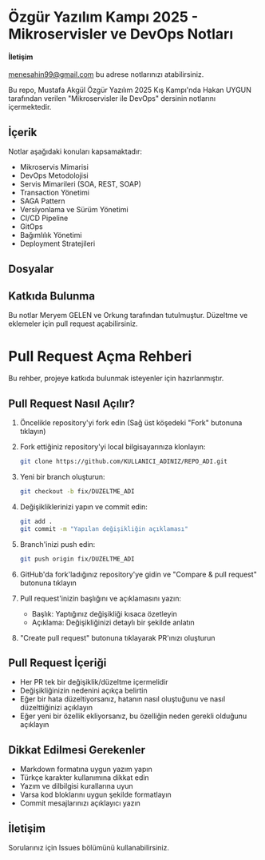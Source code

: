 # Özgür Yazılım Kampı 2025 - Mikroservisler ve DevOps Notları

#### İletişim
menesahin99@gmail.com bu adrese notlarınızı atabilirsiniz.

Bu repo, Mustafa Akgül Özgür Yazılım 2025 Kış Kampı'nda Hakan UYGUN tarafından verilen "Mikroservisler ile DevOps" dersinin notlarını içermektedir.

## İçerik

Notlar aşağıdaki konuları kapsamaktadır:

- Mikroservis Mimarisi
- DevOps Metodolojisi
- Servis Mimarileri (SOA, REST, SOAP)
- Transaction Yönetimi
- SAGA Pattern
- Versiyonlama ve Sürüm Yönetimi
- CI/CD Pipeline
- GitOps
- Bağımlılık Yönetimi
- Deployment Stratejileri

## Dosyalar

## Katkıda Bulunma

Bu notlar Meryem GELEN ve Orkung tarafından tutulmuştur. Düzeltme ve eklemeler için pull request açabilirsiniz.


# Pull Request Açma Rehberi

Bu rehber, projeye katkıda bulunmak isteyenler için hazırlanmıştır.

## Pull Request Nasıl Açılır?

1. Öncelikle repository'yi fork edin (Sağ üst köşedeki "Fork" butonuna tıklayın)

2. Fork ettiğiniz repository'yi local bilgisayarınıza klonlayın:
   ```bash
   git clone https://github.com/KULLANICI_ADINIZ/REPO_ADI.git
   ```

3. Yeni bir branch oluşturun:
   ```bash
   git checkout -b fix/DUZELTME_ADI
   ```

4. Değişikliklerinizi yapın ve commit edin:
   ```bash
   git add .
   git commit -m "Yapılan değişikliğin açıklaması"
   ```

5. Branch'inizi push edin:
   ```bash
   git push origin fix/DUZELTME_ADI
   ```

6. GitHub'da fork'ladığınız repository'ye gidin ve "Compare & pull request" butonuna tıklayın

7. Pull request'inizin başlığını ve açıklamasını yazın:
   - Başlık: Yaptığınız değişikliği kısaca özetleyin
   - Açıklama: Değişikliğinizi detaylı bir şekilde anlatın

8. "Create pull request" butonuna tıklayarak PR'ınızı oluşturun

## Pull Request İçeriği

- Her PR tek bir değişiklik/düzeltme içermelidir
- Değişikliğinizin nedenini açıkça belirtin
- Eğer bir hata düzeltiyorsanız, hatanın nasıl oluştuğunu ve nasıl düzelttiğinizi açıklayın
- Eğer yeni bir özellik ekliyorsanız, bu özelliğin neden gerekli olduğunu açıklayın

## Dikkat Edilmesi Gerekenler

- Markdown formatına uygun yazım yapın
- Türkçe karakter kullanımına dikkat edin
- Yazım ve dilbilgisi kurallarına uyun
- Varsa kod bloklarını uygun şekilde formatlayın
- Commit mesajlarınızı açıklayıcı yazın

## İletişim

Sorularınız için Issues bölümünü kullanabilirsiniz. 

